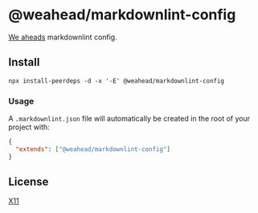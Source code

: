 # @weahead/markdownlint-config

[We aheads](https://www.weahead.se/) markdownlint config.

## Install

`npx install-peerdeps -d -x '-E' @weahead/markdownlint-config`

### Usage

A `.markdownlint.json` file will automatically be created in the root of your project with:

```json
{
  "extends": ["@weahead/markdownlint-config"]
}
```

## License

[X11](LICENSE)

